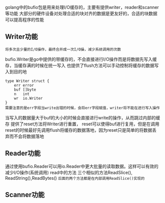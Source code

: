 golang中的bufio包是用来处理I/O缓存的，主要有提供writer，reader和scanner等功能
大部分的硬件设备对处理合适的块对齐的数据是更友好的，合适的块数据可以提高程序的性能

## Writer功能
	将多次且少量的I/O操作，最终合并成一次I/O操，减少系统调用的次数
bufio.Writer是go中提供的带缓存的，不会直接进行I/O操作而是将数据先写入缓存，当缓存满的时候在统一写入
也提供了flush方法可以手动控制将缓存的数据写入到目的地
```
type Writer struct {
	err error
	buf []byte
	n   int
	wr  io.Writer
}
需要注意的是err字段当write出错的时候，会将err字段赋值，writer将不能在进行写入操作
```
当写入的数据量大于buf的大小的时候会直接进行write的操作，从而跳过内部的缓存
提供了reset方法将Writer进行重置， reset可以使得buf进行复用，但是在调用reset的时候最好先调用flush将缓存的数据落地，因为reset只是简单的将数据丢弃而不会将数据落地

## Reader功能
通过使用bufio.Reader可以用io.Reader中更大批量的读取数据。这样可以有效的减少I/O操作(系统调用)
	read中的方法 三个相似的方法ReadSlice(), ReadString(),ReadBytes()
	`后面的两个方法都是在内部调用ReadSlice()实现的`
	
	


## Scanner功能